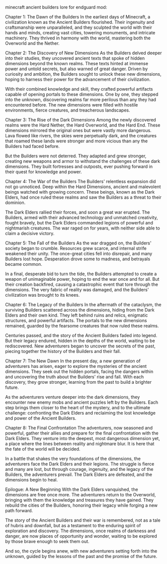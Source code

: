 minecraft ancient builders lore for endguard mod:

Chapter 1: The Dawn of the Builders In the earliest days of Minecraft, a civilization known as the Ancient Builders flourished. Their ingenuity and craftsmanship were unparalleled, and they sculpted the world with their hands and minds, creating vast cities, towering monuments, and intricate machinery. They thrived in harmony with the world, mastering both the Overworld and the Nether.

Chapter 2: The Discovery of New Dimensions As the Builders delved deeper into their studies, they uncovered ancient texts that spoke of hidden dimensions beyond the known realms. These texts hinted at immense power and untold secrets, but also warned of great danger. Driven by curiosity and ambition, the Builders sought to unlock these new dimensions, hoping to harness their power for the advancement of their civilization.

With their combined knowledge and skill, they crafted powerful artifacts capable of opening portals to these dimensions. One by one, they stepped into the unknown, discovering realms far more perilous than any they had encountered before. The new dimensions were filled with hostile environments, fierce creatures, and treacherous landscapes.

Chapter 3: The Rise of the Dark Dimensions Among the newly discovered realms were the Hard Nether, the Hard Overworld, and the Hard End. These dimensions mirrored the original ones but were vastly more dangerous. Lava flowed like rivers, the skies were perpetually dark, and the creatures that roamed these lands were stronger and more vicious than any the Builders had faced before.

But the Builders were not deterred. They adapted and grew stronger, creating new weapons and armor to withstand the challenges of these dark dimensions. They built fortresses and outposts, ever pushing forward in their quest for knowledge and power.

Chapter 4: The War of the Builders The Builders' relentless expansion did not go unnoticed. Deep within the Hard Dimensions, ancient and malevolent beings watched with growing concern. These beings, known as the Dark Elders, had once ruled these realms and saw the Builders as a threat to their dominion.

The Dark Elders rallied their forces, and soon a great war erupted. The Builders, armed with their advanced technology and unmatched creativity, fought bravely, but the Dark Elders commanded legions of powerful and nightmarish creatures. The war raged on for years, with neither side able to claim a decisive victory.

Chapter 5: The Fall of the Builders As the war dragged on, the Builders' society began to crumble. Resources grew scarce, and internal strife weakened their unity. The once-great cities fell into disrepair, and many Builders lost hope. Desperation drove some to madness, and betrayals became common.

In a final, desperate bid to turn the tide, the Builders attempted to create a weapon of unimaginable power, hoping to end the war once and for all. But their creation backfired, causing a catastrophic event that tore through the dimensions. The very fabric of reality was damaged, and the Builders' civilization was brought to its knees.

Chapter 6: The Legacy of the Builders In the aftermath of the cataclysm, the surviving Builders scattered across the dimensions, hiding from the Dark Elders and their own kind. They left behind ruins and relics, enigmatic structures, and powerful artifacts. The portals to the new dimensions remained, guarded by the fearsome creatures that now ruled these realms.

Centuries passed, and the story of the Ancient Builders faded into legend. But their legacy endured, hidden in the depths of the world, waiting to be rediscovered. New adventurers began to uncover the secrets of the past, piecing together the history of the Builders and their fall.

Chapter 7: The New Dawn In the present day, a new generation of adventurers has arisen, eager to explore the mysteries of the ancient dimensions. They seek out the hidden portals, facing the dangers within and uncovering the truth about the Builders' rise and fall. With each discovery, they grow stronger, learning from the past to build a brighter future.

As the adventurers venture deeper into the dark dimensions, they encounter new enemy mobs and ancient puzzles left by the Builders. Each step brings them closer to the heart of the mystery, and to the ultimate challenge: confronting the Dark Elders and reclaiming the lost knowledge and power of the Ancient Builders.

Chapter 8: The Final Confrontation The adventurers, now seasoned and powerful, gather their allies and prepare for the final confrontation with the Dark Elders. They venture into the deepest, most dangerous dimension yet, a place where the lines between reality and nightmare blur. It is here that the fate of the world will be decided.

In a battle that shakes the very foundations of the dimensions, the adventurers face the Dark Elders and their legions. The struggle is fierce and many are lost, but through courage, ingenuity, and the legacy of the Builders, the adventurers prevail. The Dark Elders are defeated, and the dimensions begin to heal.

Epilogue: A New Beginning With the Dark Elders vanquished, the dimensions are free once more. The adventurers return to the Overworld, bringing with them the knowledge and treasures they have gained. They rebuild the cities of the Builders, honoring their legacy while forging a new path forward.

The story of the Ancient Builders and their war is remembered, not as a tale of hubris and downfall, but as a testament to the enduring spirit of exploration and discovery. The dimensions, once realms of darkness and danger, are now places of opportunity and wonder, waiting to be explored by those brave enough to seek them out.

And so, the cycle begins anew, with new adventurers setting forth into the unknown, guided by the lessons of the past and the promise of the future.
